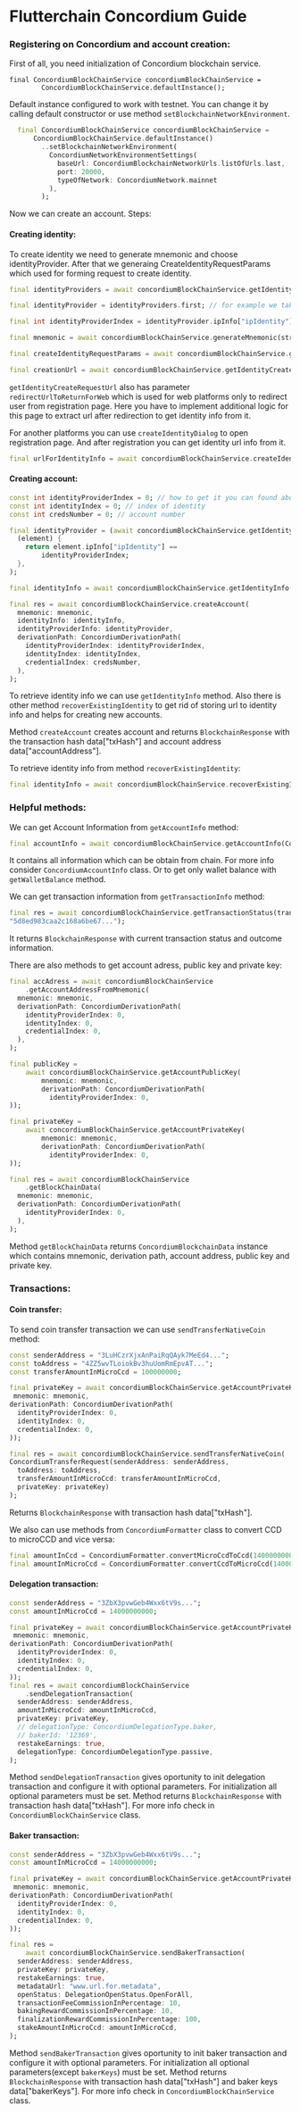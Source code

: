 # Flutterchain Concordium Guide

### Registering on Concordium and account creation:

First of all, you need initialization of Concordium blockchain service.

```
final ConcordiumBlockChainService concordiumBlockChainService =
        ConcordiumBlockChainService.defaultInstance();
```

Default instance configured to work with testnet. You can change it by calling default constructor or use method `setBlockchainNetworkEnvironment`.

```dart
  final ConcordiumBlockChainService concordiumBlockChainService =
      ConcordiumBlockChainService.defaultInstance()
        ..setBlockchainNetworkEnvironment(
          ConcordiumNetworkEnvironmentSettings(
            baseUrl: ConcordiumBlockchainNetworkUrls.listOfUrls.last,
            port: 20000,
            typeOfNetwork: ConcordiumNetwork.mainnet
          ),
        );
```

Now we can create an account. Steps:

#### Creating identity:

To create identity we need to generate mnemonic and choose identityProvider. After that we generaing CreateIdentityRequestParams which used for forming request to create identity.

```dart
final identityProviders = await concordiumBlockChainService.getIdentityProviders();

final identityProvider = identityProviders.first; // for example we take first

final int identityProviderIndex = identityProvider.ipInfo["ipIdentity"]; // thats how to get identityProviderIndex

final mnemonic = await concordiumBlockChainService.generateMnemonic(strength: 128);

final createIdentityRequestParams = await concordiumBlockChainService.getCreateIdentityRequestParams(mnemonic: mnemonic, identityProvider: identityProvider, identityIndex: 0);

final creationUrl = await concordiumBlockChainService.getIdentityCreateRequestUrl(identityProvider: identityProviders.first,createIdentityRequestParams: createIdentityRequestParams);

```

`getIdentityCreateRequestUrl` also has parameter `redirectUrlToReturnForWeb` which is used for web platforms only to redirect user from registration page. Here you have to implement additional logic for this page to extract url after redirection to get identity info from it.

For another platforms you can use `createIdentityDialog` to open registration page. And after registration you can get identity url info from it.

```dart
final urlForIdentityInfo = await concordiumBlockChainService.createIdentityDialog(context: context,creationUrl: creationUrl);
```

#### Creating account:

```dart
const int identityProviderIndex = 0; // how to get it you can found above
const int identityIndex = 0; // index of identity
const int credsNumber = 0; // account number

final identityProvider = (await concordiumBlockChainService.getIdentityProviders()).firstWhere(
  (element) {
    return element.ipInfo["ipIdentity"] ==
        identityProviderIndex;
  },
);

final identityInfo = await concordiumBlockChainService.getIdentityInfo(urlToGetIdentityInfo);

final res = await concordiumBlockChainService.createAccount(
  mnemonic: mnemonic,
  identityInfo: identityInfo,
  identityProviderInfo: identityProvider,
  derivationPath: ConcordiumDerivationPath(
    identityProviderIndex: identityProviderIndex,
    identityIndex: identityIndex,
    credentialIndex: credsNumber,
  ),
);
```

To retrieve identity info we can use `getIdentityInfo` method. Also there is other method `recoverExistingIdentity` to get rid of storing url to identity info and helps for creating new accounts.

Method `createAccount` creates account and returns `BlockchainResponse` with the transaction hash data["txHash"] and account address data["accountAddress"].

To retrieve identity info from method `recoverExistingIdentity`:

```dart
final identityInfo = await concordiumBlockChainService.recoverExistingIdentity(mnemonic: mnemonic, identityProvider: identityProvider,identityIndex: identityIndex);
```

### Helpful methods:

We can get Account Information from `getAccountInfo` method:

```dart
final accountInfo = await concordiumBlockChainService.getAccountInfo(ConcordiumAccountInfoRequest(accountAddress: "3ZbX3pvwGeb4Wxx6tV9swEphAaSLXJPqQPQV7sa7nHDZ3aqiNe"));
```

It contains all information which can be obtain from chain. For more info consider `ConcordiumAccountInfo` class.
Or to get only wallet balance with `getWalletBalance` method.

We can get transaction information from `getTransactionInfo` method:

```dart
final res = await concordiumBlockChainService.getTransactionStatus(transactionHash:
"5d8ed983caa2c168a6be67...");
```

It returns `BlockchainResponse` with current transaction status and outcome information.

There are also methods to get account adress, public key and private key:

```dart
final accAdress = await concordiumBlockChainService
    .getAccountAddressFromMnemonic(
  mnemonic: mnemonic,
  derivationPath: ConcordiumDerivationPath(
    identityProviderIndex: 0,
    identityIndex: 0,
    credentialIndex: 0,
  ),
);

final publicKey =
    await concordiumBlockChainService.getAccountPublicKey(
        mnemonic: mnemonic,
        derivationPath: ConcordiumDerivationPath(
          identityProviderIndex: 0,
));

final privateKey =
    await concordiumBlockChainService.getAccountPrivateKey(
        mnemonic: mnemonic,
        derivationPath: ConcordiumDerivationPath(
          identityProviderIndex: 0,
));

final res = await concordiumBlockChainService
    .getBlockChainData(
  mnemonic: mnemonic,
  derivationPath: ConcordiumDerivationPath(
    identityProviderIndex: 0,
  ),
);
```

Method `getBlockChainData` returns `ConcordiumBlockchainData` instance which contains mnemonic, derivation path, account address, public key and private key.

### Transactions:

#### Coin transfer:

To send coin transfer transaction we can use `sendTransferNativeCoin` method:

```dart
const senderAddress = "3LuHCzrXjxAnPaiRqQAyk7MeEd4...";
const toAddress = "4ZZ5wvTLoiokBv3huUomRmEpvAT...";
const transferAmountInMicroCcd = 100000000;

final privateKey = await concordiumBlockChainService.getAccountPrivateKey(
 mnemonic: mnemonic,
derivationPath: ConcordiumDerivationPath(
  identityProviderIndex: 0,
  identityIndex: 0,
  credentialIndex: 0,
));

final res = await concordiumBlockChainService.sendTransferNativeCoin(
ConcordiumTransferRequest(senderAddress: senderAddress,
  toAddress: toAddress,
  transferAmountInMicroCcd: transferAmountInMicroCcd,
  privateKey: privateKey)
);
```

Returns `BlockchainResponse` with transaction hash data["txHash"].

We also can use methods from `ConcordiumFormatter` class to convert CCD to microCCD and vice versa:

```dart
final amountInCcd = ConcordiumFormatter.convertMicroCcdToCcd(14000000000);
final amountInMicroCcd = ConcordiumFormatter.convertCcdToMicroCcd(14000);
```

#### Delegation transaction:

```dart
const senderAddress = "3ZbX3pvwGeb4Wxx6tV9s...";
const amountInMicroCcd = 14000000000;

final privateKey = await concordiumBlockChainService.getAccountPrivateKey(
 mnemonic: mnemonic,
derivationPath: ConcordiumDerivationPath(
  identityProviderIndex: 0,
  identityIndex: 0,
  credentialIndex: 0,
));
final res = await concordiumBlockChainService
    .sendDelegationTransaction(
  senderAddress: senderAddress,
  amountInMicroCcd: amountInMicroCcd,
  privateKey: privateKey,
  // delegationType: ConcordiumDelegationType.baker,
  // bakerId: '12369',
  restakeEarnings: true,
  delegationType: ConcordiumDelegationType.passive,
);
```

Method `sendDelegationTransaction` gives oportunity to init delegation transaction and configure it with optional parameters. For initialization all optional parameters must be set. Method returns `BlockchainResponse` with transaction hash data["txHash"].
For more info check in `ConcordiumBlockChainService` class.

#### Baker transaction:

```dart
const senderAddress = "3ZbX3pvwGeb4Wxx6tV9s...";
const amountInMicroCcd = 14000000000;

final privateKey = await concordiumBlockChainService.getAccountPrivateKey(
 mnemonic: mnemonic,
derivationPath: ConcordiumDerivationPath(
  identityProviderIndex: 0,
  identityIndex: 0,
  credentialIndex: 0,
));

final res =
    await concordiumBlockChainService.sendBakerTransaction(
  senderAddress: senderAddress,
  privateKey: privateKey,
  restakeEarnings: true,
  metadataUrl: "www.url.for.metadata",
  openStatus: DelegationOpenStatus.OpenForAll,
  transactionFeeCommissionInPercentage: 10,
  bakingRewardCommissionInPercentage: 10,
  finalizationRewardCommissionInPercentage: 100,
  stakeAmountInMicroCcd: amountInMicroCcd,
);
```

Method `sendBakerTransaction` gives oportunity to init baker transaction and configure it with optional parameters. For initialization all optional parameters(except `bakerKeys`) must be set. Method returns `BlockchainResponse` with transaction hash data["txHash"] and baker keys data["bakerKeys"].
For more info check in `ConcordiumBlockChainService` class.
